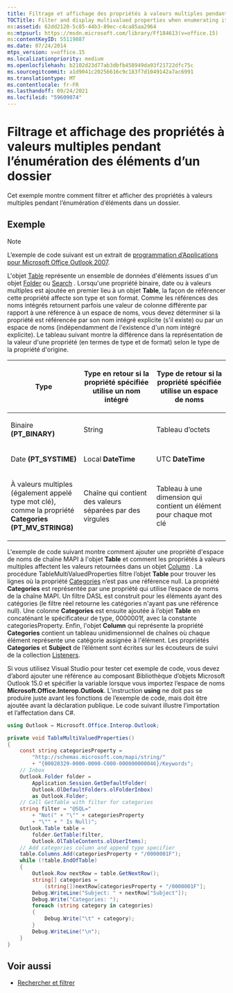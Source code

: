 ```yaml
---
title: Filtrage et affichage des propriétés à valeurs multiples pendant l’énumération des éléments d’un dossier
TOCTitle: Filter and display multivalued properties when enumerating items in a folder
ms:assetid: 62dd2120-5c85-44b3-89ec-c4ca85aa2964
ms:mtpsurl: https://msdn.microsoft.com/library/Ff184613(v=office.15)
ms:contentKeyID: 55119887
ms.date: 07/24/2014
mtps_version: v=office.15
ms.localizationpriority: medium
ms.openlocfilehash: b2102d23d77ab3dbfb458949da93f21722dfc75c
ms.sourcegitcommit: a1d9041c20256616c9c183f7d1049142a7ac6991
ms.translationtype: MT
ms.contentlocale: fr-FR
ms.lasthandoff: 09/24/2021
ms.locfileid: "59609074"
---
```

# <a name="filter-and-display-multivalued-properties-when-enumerating-items-in-a-folder"></a>Filtrage et affichage des propriétés à valeurs multiples pendant l’énumération des éléments d’un dossier

Cet exemple montre comment filtrer et afficher des propriétés à valeurs multiples pendant l’énumération d’éléments dans un dossier.

## <a name="example"></a>Exemple

> [!NOTE] 
> L’exemple de code suivant est un extrait de [programmation d’Applications pour Microsoft Office Outlook 2007](https://www.amazon.com/gp/product/0735622493?ie=UTF8&tag=msmsdn-20&linkCode=as2&camp=1789&creative=9325&creativeASIN=0735622493).

L'objet [Table](https://msdn.microsoft.com/library/bb652856\(v=office.15\)) représente un ensemble de données d'éléments issues d'un objet [Folder](https://msdn.microsoft.com/library/bb645774\(v=office.15\)) ou [Search](https://msdn.microsoft.com/library/bb612611\(v=office.15\)) . Lorsqu'une propriété binaire, date ou à valeurs multiples est ajoutée en premier lieu à un objet **Table**, la façon de référencer cette propriété affecte son type et son format. Comme les références des noms intégrés retournent parfois une valeur de colonne différente par rapport à une référence à un espace de noms, vous devez déterminer si la propriété est référencée par son nom intégré explicite (s'il existe) ou par un espace de noms (indépendamment de l'existence d'un nom intégré explicite). Le tableau suivant montre la différence dans la représentation de la valeur d'une propriété (en termes de type et de format) selon le type de la propriété d'origine.

<table>
<colgroup>
<col style="width: 33%" />
<col style="width: 33%" />
<col style="width: 33%" />
</colgroup>
<thead>
<tr class="header">
<th><p>Type</p></th>
<th><p>Type en retour si la propriété spécifiée utilise un nom intégré</p></th>
<th><p>Type de retour si la propriété spécifiée utilise un espace de noms</p></th>
</tr>
</thead>
<tbody>
<tr class="odd">
<td><p>Binaire <b>(PT_BINARY)</b></p></td>
<td><p>String</p></td>
<td><p>Tableau d’octets</p></td>
</tr>
<tr class="even">
<td><p>Date <b>(PT_SYSTIME)</b></p></td>
<td><p>Local <b>DateTime</b></p></td>
<td><p>UTC <b>DateTime</b></p></td>
</tr>
<tr class="odd">
<td><p>À valeurs multiples (également appelé type mot clé), comme la propriété <b>Categories</b> <b>(PT_MV_STRING8)</b></p></td>
<td><p>Chaîne qui contient des valeurs séparées par des virgules</p></td>
<td><p>Tableau à une dimension qui contient un élément pour chaque mot clé</p></td>
</tr>
</tbody>
</table>


L'exemple de code suivant montre comment ajouter une propriété d'espace de noms de chaîne MAPI à l'objet **Table** et comment les propriétés à valeurs multiples affectent les valeurs retournées dans un objet [Column](https://msdn.microsoft.com/library/bb609646\(v=office.15\)) . La procédure TableMultiValuedProperties filtre l’objet **Table** pour trouver les lignes où la propriété [Categories](https://msdn.microsoft.com/library/bb646607\(v=office.15\)) n’est pas une référence null. La propriété **Categories** est représentée par une propriété qui utilise l’espace de noms de la chaîne MAPI. Un filtre DASL est construit pour les éléments ayant des catégories (le filtre réel retourne les catégories n'ayant pas une référence null). Une colonne **Categories** est ensuite ajoutée à l’objet **Table** en concaténant le spécificateur de type, 0000001f, avec la constante categoriesProperty. Enfin, l'objet **Column** qui représente la propriété **Categories** contient un tableau unidimensionnel de chaînes où chaque élément représente une catégorie assignée à l'élément. Les propriétés **Categories** et **Subject** de l’élément sont écrites sur les écouteurs de suivi de la collection [Listeners](https://msdn.microsoft.com/library/system.diagnostics.debug.listeners.aspx).

Si vous utilisez Visual Studio pour tester cet exemple de code, vous devez d’abord ajouter une référence au composant Bibliothèque d’objets Microsoft Outlook 15.0 et spécifier la variable lorsque vous importez l’espace de noms **Microsoft.Office.Interop.Outlook**. L’instruction **using** ne doit pas se produire juste avant les fonctions de l’exemple de code, mais doit être ajoutée avant la déclaration publique. Le code suivant illustre l’importation et l’affectation dans C\#.

```csharp
using Outlook = Microsoft.Office.Interop.Outlook;
```


```csharp
private void TableMultiValuedProperties()
{
    const string categoriesProperty =
        "http://schemas.microsoft.com/mapi/string/"
        + "{00020329-0000-0000-C000-000000000046}/Keywords";
    // Inbox
    Outlook.Folder folder =
        Application.Session.GetDefaultFolder(
        Outlook.OlDefaultFolders.olFolderInbox)
        as Outlook.Folder;
    // Call GetTable with filter for categories
    string filter = "@SQL="
        + "Not(" + "\"" + categoriesProperty
        + "\"" + " Is Null)";
    Outlook.Table table =
        folder.GetTable(filter,
        Outlook.OlTableContents.olUserItems);
    // Add categories column and append type specifier
    table.Columns.Add(categoriesProperty + "/0000001F");
    while (!table.EndOfTable)
    {
        Outlook.Row nextRow = table.GetNextRow();
        string[] categories =
            (string[])nextRow[categoriesProperty + "/0000001F"];
        Debug.WriteLine("Subject: " + nextRow["Subject"]);
        Debug.Write("Categories: ");
        foreach (string category in categories)
        {
            Debug.Write("\t" + category);
        }
        Debug.WriteLine("\n");
    }
}
```

## <a name="see-also"></a>Voir aussi

- [Rechercher et filtrer](search-and-filter.md)

